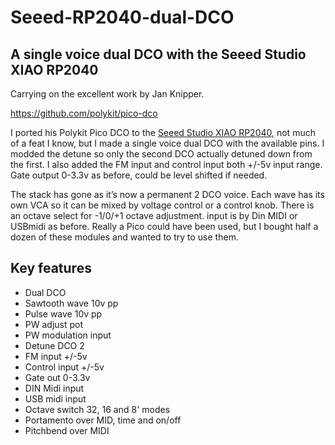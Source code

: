 # Seeed-RP2040-dual-DCO

## A single voice dual DCO with the Seeed Studio XIAO RP2040

Carrying on the excellent work by Jan Knipper.

https://github.com/polykit/pico-dco

I ported his Polykit Pico DCO to the [Seeed Studio XIAO RP2040](https://www.seeedstudio.com/XIAO-RP2040-v1-0-p-5026.html), not much of a feat I know, but I made a single voice dual DCO with the available pins. 
I modded the detune so only the second DCO actually detuned down from the first. 
I also added the FM input and control input both +/-5v input range. Gate output 0-3.3v as before, could be level shifted if needed.

The stack has gone as it’s now a permanent 2 DCO voice. Each wave has its own VCA so it can be mixed by voltage control or a control knob. 
There is an octave select for -1/0/+1 octave adjustment. input is by Din MIDI or USBmidi as before. 
Really a Pico could have been used, but I bought half a dozen of these modules and wanted to try to use them.

## Key features

- Dual DCO
- Sawtooth wave 10v pp
- Pulse wave 10v pp
- PW adjust pot
- PW modulation input
- Detune DCO 2
- FM input +/-5v 
- Control input +/-5v
- Gate out 0-3.3v
- DIN Midi input
- USB midi input
- Octave switch 32, 16 and 8' modes
- Portamento over MID,  time and on/off
- Pitchbend over MIDI 
